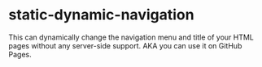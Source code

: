 # static-dynamic-navigation

This can dynamically change the navigation menu and title of your HTML pages without any server-side support. AKA you can use it on GitHub Pages.
